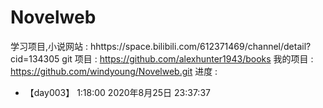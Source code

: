 # Novelweb
学习项目,小说网站 : hhttps://space.bilibili.com/612371469/channel/detail?cid=134305
git 项目 : https://github.com/alexhunter1943/books 
我的项目 : https://github.com/windyoung/Novelweb.git
进度 :
- 【day003】 1:18:00 2020年8月25日 23:37:37